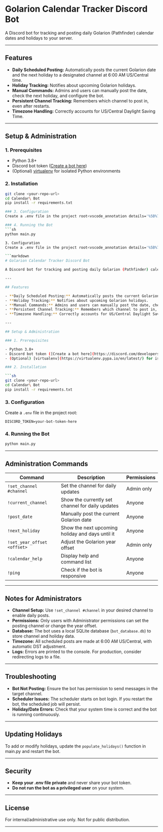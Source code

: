 # Golarion Calendar Tracker Discord Bot

A Discord bot for tracking and posting daily Golarion (Pathfinder) calendar dates and holidays to your server.

---

## Features

- **Daily Scheduled Posting:** Automatically posts the current Golarion date and the next holiday to a designated channel at 6:00 AM US/Central time.
- **Holiday Tracking:** Notifies about upcoming Golarion holidays.
- **Manual Commands:** Admins and users can manually post the date, check the next holiday, and configure the bot.
- **Persistent Channel Tracking:** Remembers which channel to post in, even after restarts.
- **Timezone Handling:** Correctly accounts for US/Central Daylight Saving Time.

---

## Setup & Administration

### 1. Prerequisites

- Python 3.8+
- Discord bot token ([Create a bot here](https://discord.com/developers/applications))
- (Optional) [virtualenv](https://virtualenv.pypa.io/en/latest/) for isolated Python environments

### 2. Installation

```sh
git clone <your-repo-url>
cd Calendar\ Bot
pip install -r requirements.txt

### 3. Configuration
Create a .env file in the project root<vscode_annotation details='%5B%7B%22title%22%3A%22hardcoded-credentials%22%2C%22description%22%3A%22Embedding%20credentials%20in%20source%20code%20risks%20unauthorized%20access%22%7D%5D'>: </vscode_annotation><vscode_annotation details='%5B%7B%22title%22%3A%22hardcoded-credentials%22%2C%22description%22%3A%22Embedding%20credentials%20in%20source%20code%20risks%20unauthorized%20access%22%7D%5D'> </vscode_annotation>``` DISCORD_TOKEN=your-bot-token-here

### 4. Running the Bot
```sh
python main.py

3. Configuration
Create a .env file in the project root<vscode_annotation details='%5B%7B%22title%22%3A%22hardcoded-credentials%22%2C%22description%22%3A%22Embedding%20credentials%20in%20source%20code%20risks%20unauthorized%20access%22%7D%5D'>: </vscode_annotation><vscode_annotation details='%5B%7B%22title%22%3A%22hardcoded-credentials%22%2C%22description%22%3A%22Embedding%20credentials%20in%20source%20code%20risks%20unauthorized%20access%22%7D%5D'> </vscode_annotation>``` DISCORD_TOKEN=your-bot-token-here

```markdown
# Golarion Calendar Tracker Discord Bot

A Discord bot for tracking and posting daily Golarion (Pathfinder) calendar dates and holidays to your server.

---

## Features

- **Daily Scheduled Posting:** Automatically posts the current Golarion date and the next holiday to a designated channel at 6:00 AM US/Central time.
- **Holiday Tracking:** Notifies about upcoming Golarion holidays.
- **Manual Commands:** Admins and users can manually post the date, check the next holiday, and configure the bot.
- **Persistent Channel Tracking:** Remembers which channel to post in, even after restarts.
- **Timezone Handling:** Correctly accounts for US/Central Daylight Saving Time.

---

## Setup & Administration

### 1. Prerequisites

- Python 3.8+
- Discord bot token ([Create a bot here](https://discord.com/developers/applications))
- (Optional) [virtualenv](https://virtualenv.pypa.io/en/latest/) for isolated Python environments

### 2. Installation

```sh
git clone <your-repo-url>
cd Calendar\ Bot
pip install -r requirements.txt
```

### 3. Configuration

Create a `.env` file in the project root:

```
DISCORD_TOKEN=your-bot-token-here
```

### 4. Running the Bot

```sh
python main.py
```

---

## Administration Commands

| Command                       | Description                                                      | Permissions      |
|-------------------------------|------------------------------------------------------------------|------------------|
| `!set_channel #channel`       | Set the channel for daily updates                                | Admin only       |
| `!current_channel`            | Show the currently set channel for daily updates                 | Anyone           |
| `!post_date`                  | Manually post the current Golarion date                          | Anyone           |
| `!next_holiday`               | Show the next upcoming holiday and days until it                 | Anyone           |
| `!set_year_offset <offset>`   | Adjust the Golarion year offset                                  | Admin only       |
| `!calendar_help`              | Display help and command list                                    | Anyone           |
| `!ping`                       | Check if the bot is responsive                                   | Anyone           |

---

## Notes for Administrators

- **Channel Setup:** Use `!set_channel #channel` in your desired channel to enable daily posts.
- **Permissions:** Only users with Administrator permissions can set the posting channel or change the year offset.
- **Database:** The bot uses a local SQLite database (`bot_database.db`) to store channel and holiday data.
- **Timezone:** All scheduled posts are made at 6:00 AM US/Central, with automatic DST adjustment.
- **Logs:** Errors are printed to the console. For production, consider redirecting logs to a file.

---

## Troubleshooting

- **Bot Not Posting:** Ensure the bot has permission to send messages in the target channel.
- **Scheduler Issues:** The scheduler starts on bot login. If you restart the bot, the scheduled job will persist.
- **Holiday/Date Errors:** Check that your system time is correct and the bot is running continuously.

---

## Updating Holidays

To add or modify holidays, update the `populate_holidays()` function in main.py and restart the bot.

---

## Security

- **Keep your .env file private** and never share your bot token.
- **Do not run the bot as a privileged user** on your system.

---

## License

For internal/administrative use only. Not for public distribution.

---